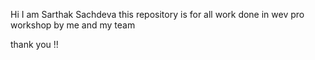 Hi I am Sarthak Sachdeva this repository is for all work done in wev pro workshop by me and my team

thank you !!
